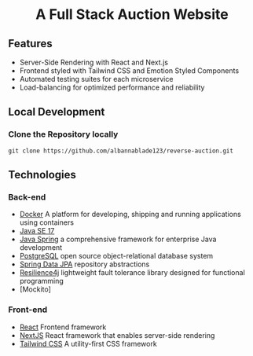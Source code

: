 <h1 align="center">A Full Stack Auction Website</h1>

## Features
- Server-Side Rendering with React and Next.js
- Frontend styled with Tailwind CSS and Emotion Styled Components
- Automated testing suites for each microservice
- Load-balancing for optimized performance and reliability
## Local Development
### Clone the Repository locally
```
git clone https://github.com/albannablade123/reverse-auction.git

```
## Technologies
### Back-end
 - [Docker](https://www.docker.com/) A platform for developing, shipping and running applications using containers
 - [Java SE 17](https://www.oracle.com/java/technologies/javase/jdk17-archive-downloads.html)  
 - [Java Spring](https://spring.io/projects/spring-boot) a comprehensive framework for enterprise Java development
 - [PostgreSQL](https://www.postgresql.org/) open source object-relational database system
 - [Spring Data JPA](https://spring.io/projects/spring-data-jpa) repository abstractions
 - [Resilience4j](https://resilience4j.readme.io/docs/getting-started) lightweight fault tolerance library designed for functional programming
 - [Mockito]

 ### Front-end
 - [React](https://react.dev/)  Frontend framework
 - [NextJS](https://nextjs.org/)  React framework that enables server-side rendering
 - [Tailwind CSS](https://tailwindcss.com/) A utility-first CSS framework 